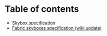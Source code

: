 # Table of contents

* [Skybox specification](README.md)
* [Fabric skyboxes specification (wiki update)](fabric-skyboxes-specification-wiki-update.md)
